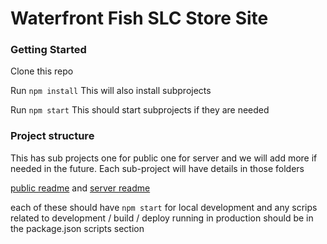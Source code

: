 # Waterfront Fish SLC Store Site


### Getting Started

Clone this repo

Run `npm install` This will also install subprojects

Run `npm start` This should start subprojects if they are needed

### Project structure

This has sub projects one for public one for server and we will add more if needed in the future. Each sub-project will have details in those folders

[public readme](./public/readme.md) and [server readme](./server/readme.md) 

each of these should have `npm start` for local development and any scrips related to development / build / deploy running in production should be in the package.json scripts section
